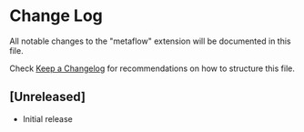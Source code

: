 # Change Log

All notable changes to the "metaflow" extension will be documented in this file.

Check [Keep a Changelog](http://keepachangelog.com/) for recommendations on how to structure this file.

## [Unreleased]

- Initial release